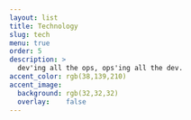 ```yaml
---
layout: list
title: Technology
slug: tech
menu: true
order: 5
description: >
  dev'ing all the ops, ops'ing all the dev.
accent_color: rgb(38,139,210)
accent_image:
  background: rgb(32,32,32)
  overlay:    false
---
```

